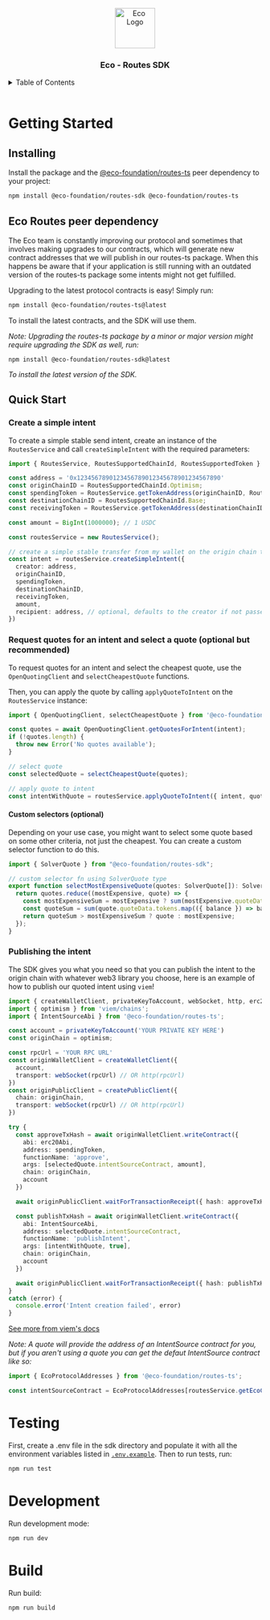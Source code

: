<div id="top"></div>

<br />
<div align="center">
  <a>
    <img src="https://i.ibb.co/9k7WHTVx/favicon.png" alt="Eco Logo" width="80" height="80">
  </a>
  <h3 align="center">Eco - Routes SDK</h3>
</div>
<details>
  <summary>Table of Contents</summary>
  <ol>
    <li>
      <a href="#getting-started">Getting Started</a>
      <ul>
        <li><a href="#installing">Installing</a></li>
        <li><a href="#eco-routes-peer-dependency">Eco Routes Peer Dependency</a></li>
        <li><a href="#quick-start">Quick Start</a></li>
      </ul>
    </li>
    <!-- <li>
      <a href="#full-examples">Full Examples</a>
    </li> -->
    <li>
      <a href="#testing">Testing</a>
    </li>
    <li>
      <a href="#development">Development</a>
    </li>
    <li>
      <a href="#build">Build</a>
    </li>
  </ol>
</details>
<br>

# Getting Started

## Installing
Install the package and the [@eco-foundation/routes-ts](https://npmjs.com/package/@eco-foundation/routes-ts) peer dependency to your project:
``` sh
npm install @eco-foundation/routes-sdk @eco-foundation/routes-ts
```

## Eco Routes peer dependency

The Eco team is constantly improving our protocol and sometimes that involves making upgrades to our contracts, which will generate new contract addresses that we will publish in our routes-ts package. When this happens be aware that if your application is still running with an outdated version of the routes-ts package some intents might not get fulfilled.

Upgrading to the latest protocol contracts is easy! Simply run:
``` sh
npm install @eco-foundation/routes-ts@latest
```
To install the latest contracts, and the SDK will use them.

*Note: Upgrading the routes-ts package by a minor or major version might require upgrading the SDK as well, run:*
```
npm install @eco-foundation/routes-sdk@latest
```
*To install the latest version of the SDK.*

## Quick Start

### Create a simple intent
To create a simple stable send intent, create an instance of the `RoutesService` and call `createSimpleIntent` with the required parameters:
``` ts
import { RoutesService, RoutesSupportedChainId, RoutesSupportedToken } from '@eco-foundation/routes-sdk';

const address = '0x1234567890123456789012345678901234567890'
const originChainID = RoutesSupportedChainId.Optimism;
const spendingToken = RoutesService.getTokenAddress(originChainID, RoutesSupportedToken.USDC);
const destinationChainID = RoutesSupportedChainId.Base;
const receivingToken = RoutesService.getTokenAddress(destinationChainID, RoutesSupportedToken.USDC);

const amount = BigInt(1000000); // 1 USDC

const routesService = new RoutesService();

// create a simple stable transfer from my wallet on the origin chain to my wallet on the destination chain (bridge)
const intent = routesService.createSimpleIntent({
  creator: address,
  originChainID,
  spendingToken,
  destinationChainID,
  receivingToken,
  amount,
  recipient: address, // optional, defaults to the creator if not passed
})
```

### Request quotes for an intent and select a quote (optional but recommended)
To request quotes for an intent and select the cheapest quote, use the `OpenQuotingClient` and `selectCheapestQuote` functions.

Then, you can apply the quote by calling `applyQuoteToIntent` on the `RoutesService` instance:
``` ts
import { OpenQuotingClient, selectCheapestQuote } from '@eco-foundation/routes-sdk';

const quotes = await OpenQuotingClient.getQuotesForIntent(intent);
if (!quotes.length) {
  throw new Error('No quotes available');
}

// select quote
const selectedQuote = selectCheapestQuote(quotes);

// apply quote to intent
const intentWithQuote = routesService.applyQuoteToIntent({ intent, quote: selectedQuote });
```

#### Custom selectors (optional)
Depending on your use case, you might want to select some quote based on some other criteria, not just the cheapest. You can create a custom selector function to do this.

``` ts
import { SolverQuote } from "@eco-foundation/routes-sdk";

// custom selector fn using SolverQuote type
export function selectMostExpensiveQuote(quotes: SolverQuote[]): SolverQuote {
  return quotes.reduce((mostExpensive, quote) => {
    const mostExpensiveSum = mostExpensive ? sum(mostExpensive.quoteData.tokens.map(({ balance }) => balance)) : BigInt(-1);
    const quoteSum = sum(quote.quoteData.tokens.map(({ balance }) => balance));
    return quoteSum > mostExpensiveSum ? quote : mostExpensive;
  });
}
```

### Publishing the intent
The SDK gives you what you need so that you can publish the intent to the origin chain with whatever web3 library you choose, here is an example of how to publish our quoted intent using `viem`!

``` ts
import { createWalletClient, privateKeyToAccount, webSocket, http, erc20Abi } from 'viem';
import { optimism } from 'viem/chains';
import { IntentSourceAbi } from '@eco-foundation/routes-ts';

const account = privateKeyToAccount('YOUR PRIVATE KEY HERE')
const originChain = optimism;

const rpcUrl = 'YOUR RPC URL'
const originWalletClient = createWalletClient({
  account,
  transport: webSocket(rpcUrl) // OR http(rpcUrl)
})
const originPublicClient = createPublicClient({
  chain: originChain,
  transport: webSocket(rpcUrl) // OR http(rpcUrl)
})

try {
  const approveTxHash = await originWalletClient.writeContract({
    abi: erc20Abi,
    address: spendingToken,
    functionName: 'approve',
    args: [selectedQuote.intentSourceContract, amount],
    chain: originChain,
    account
  })

  await originPublicClient.waitForTransactionReceipt({ hash: approveTxHash })

  const publishTxHash = await originWalletClient.writeContract({
    abi: IntentSourceAbi,
    address: selectedQuote.intentSourceContract,
    functionName: 'publishIntent',
    args: [intentWithQuote, true],
    chain: originChain,
    account
  })

  await originPublicClient.waitForTransactionReceipt({ hash: publishTxHash })
}
catch (error) {
  console.error('Intent creation failed', error)
}
```

[See more from viem's docs](https://viem.sh/)

*Note: A quote will provide the address of an IntentSource contract for you, but if you aren't using a quote you can get the defaut IntentSource contract like so:*
``` ts
import { EcoProtocolAddresses } from '@eco-foundation/routes-ts';

const intentSourceContract = EcoProtocolAddresses[routesService.getEcoChainId(originChainID)].IntentSource;
```

<!--
# Full examples

// TODO: Add full examples and link here
For full examples of creating an intent and tracking it until it's fulfilled, see the [examples](./examples) directory.
-->

# Testing

First, create a .env file in the sdk directory and populate it with all the environment variables listed in [`.env.example`](./.env.example). Then to run tests, run:
``` sh
npm run test
```

# Development

Run development mode:
``` sh
npm run dev
```

# Build

Run build:
``` sh
npm run build
```
